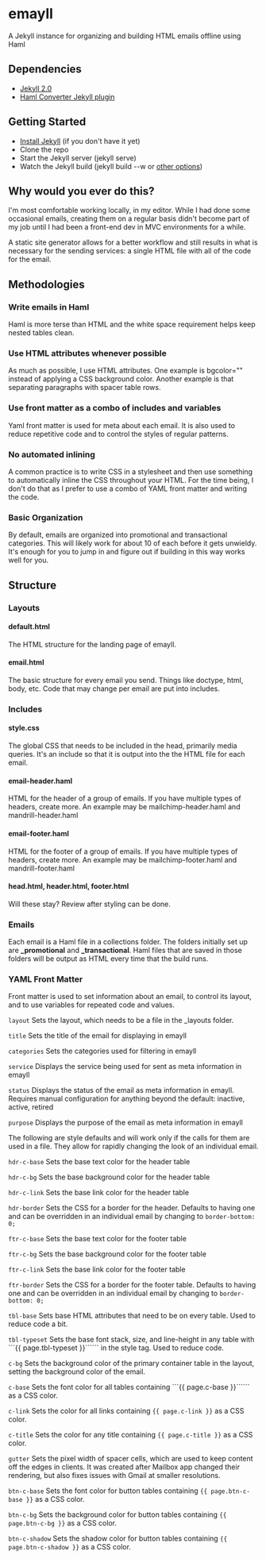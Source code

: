emayll
======

A Jekyll instance for organizing and building HTML emails offline using Haml

## Dependencies

- [Jekyll 2.0](https://github.com/jekyll/jekyll)
- [Haml Converter Jekyll plugin](https://gist.github.com/dtjm/517556)

## Getting Started
- [Install Jekyll](http://jekyllrb.com/docs/quickstart/) (if you don't have it yet)
- Clone the repo
- Start the Jekyll server (jekyll serve)
- Watch the Jekyll build (jekyll build --w or [other options](http://jekyllrb.com/docs/usage/))

## Why would you ever do this?
I'm most comfortable working locally, in my editor. While I had done some occasional emails, creating them on a regular basis didn't become part of my job until I had been a front-end dev in MVC environments for a while.

A static site generator allows for a better workflow and still results in what is necessary for the sending services: a single HTML file with all of the code for the email.

## Methodologies

### Write emails in Haml
Haml is more terse than HTML and the white space requirement helps keep nested tables clean.

### Use HTML attributes whenever possible
As much as possible, I use HTML attributes. One example is bgcolor="" instead of applying a CSS background color. Another example is that separating paragraphs with spacer table rows.

### Use front matter as a combo of includes and variables
Yaml front matter is used for meta about each email. It is also used to reduce repetitive code and to control the styles of regular patterns.

### No automated inlining
A common practice is to write CSS in a stylesheet and then use something to automatically inline the CSS throughout your HTML. For the time being, I don't do that as I prefer to use a combo of YAML front matter and writing the code.

### Basic Organization
By default, emails are organized into promotional and transactional categories. This will likely work for about 10 of each before it gets unwieldy. It's enough for you to jump in and figure out if building in this way works well for you.

## Structure

### Layouts

#### default.html
The HTML structure for the landing page of emayll.

#### email.html
The basic structure for every email you send. Things like doctype, html, body, etc. Code that may change per email are put into includes.

### Includes

#### style.css
The global CSS that needs to be included in the head, primarily media queries. It's an include so that it is output into the the HTML file for each email.

#### email-header.haml
HTML for the header of a group of emails. If you have multiple types of headers, create more. An example may be mailchimp-header.haml and mandrill-header.haml

#### email-footer.haml
HTML for the footer of a group of emails. If you have multiple types of headers, create more. An example may be mailchimp-footer.haml and mandrill-footer.haml

#### head.html, header.html, footer.html
Will these stay? Review after styling can be done.

### Emails
Each email is a Haml file in a collections folder. The folders initially set up are **_promotional** and **_transactional**. Haml files that are saved in those folders will be output as HTML every time that the build runs.

### YAML Front Matter
Front matter is used to set information about an email, to control its layout, and to use variables for repeated code and values.

``` layout ```
Sets the layout, which needs to be a file in the _layouts folder.

``` title ```
Sets the title of the email for displaying in emayll

``` categories ```
Sets the categories used for filtering in emayll

``` service ```
Displays the service being used for sent as meta information in emayll

``` status ```
Displays the status of the email as meta information in emayll. Requires manual configuration for anything beyond the default: inactive, active, retired

``` purpose ```
Displays the purpose of the email as meta information in emayll

The following are style defaults and will work only if the calls for them are used in a file. They allow for rapidly changing the look of an individual email.

``` hdr-c-base ```
Sets the base text color for the header table

``` hdr-c-bg ```
Sets the base background color for the header table

``` hdr-c-link ```
Sets the base link color for the header table

``` hdr-border ```
Sets the CSS for a border for the header. Defaults to having one and can be overridden in an individual email by changing to ```border-bottom: 0;```

``` ftr-c-base ```
Sets the base text color for the footer table

``` ftr-c-bg ```
Sets the base background color for the footer table

``` ftr-c-link ```
Sets the base link color for the footer table

``` ftr-border ```
Sets the CSS for a border for the footer table. Defaults to having one and can be overridden in an individual email by changing to ```border-bottom: 0;```

``` tbl-base ```
Sets base HTML attributes that need to be on every table. Used to reduce code a bit.

``` tbl-typeset ```
Sets the base font stack, size, and line-height in any table with ```{{ page.tbl-typeset }}`````` in the style tag. Used to reduce code.

``` c-bg ```
Sets the background color of the primary container table in the layout, setting the background color of the email.

``` c-base ```
Sets the font color for all tables containing ```{{ page.c-base }}`````` as a CSS color.

``` c-link ```
Sets the color for all links containing ```{{ page.c-link }}``` as a CSS color.

``` c-title ```
Sets the color for any title containing ```{{ page.c-title }}``` as a CSS color.

``` gutter ```
Sets the pixel width of spacer cells, which are used to keep content off the edges in clients. It was created after Mailbox app changed their rendering, but also fixes issues with Gmail at smaller resolutions.

``` btn-c-base ```
Sets the font color for button tables containing ```{{ page.btn-c-base }}``` as a CSS color.

``` btn-c-bg ```
Sets the background color for button tables containing ```{{ page.btn-c-bg }}``` as a CSS color.

``` btn-c-shadow ```
Sets the shadow color for button tables containing ```{{ page.btn-c-shadow }}``` as a CSS color.
